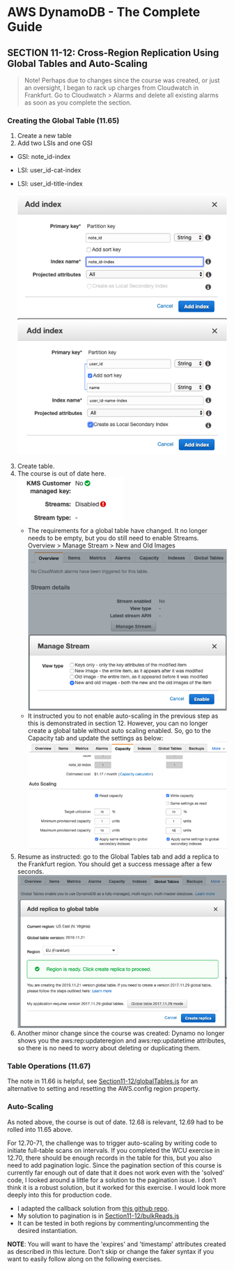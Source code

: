# AWS DynamoDB - The Complete Guide

## SECTION 11-12: Cross-Region Replication Using Global Tables and Auto-Scaling

> Note! Perhaps due to changes since the course was created, or just an oversight, I began to rack up charges from Cloudwatch in Frankfurt. Go to Cloudwatch > Alarms and delete all existing alarms as soon as you complete the section.

### Creating the Global Table (11.65)

1. Create a new table
2. Add two LSIs and one GSI

-   GSI: note_id-index
-   LSI: user_id-cat-index
-   LSI: user_id-title-index

    ![LSI](../assets/ddb-global-secondary-index.png)
    ![GSI](../assets/ddb-local-secondary-index.png)

3. Create table.
4. The course is out of date here.  
   ![requirements](../assets/ddb-global-table-reqs.png)
    - The requirements for a global table have changed. It no longer needs to be empty, but you do still need to enable Streams. Overview > Manage Stream > New and Old Images
      ![streams](../assets/ddb-enable-stream.png)
    - It instructed you to not enable auto-scaling in the previous step as this is demonstrated in section 12. However, you can no longer create a global table without auto scaling enabled. So, go to the Capacity tab and update the settings as below:
      ![scaling](../assets/ddb-auto-scaling-settings.png)
5. Resume as instructed: go to the Global Tables tab and add a replica to the Frankfurt region. You should get a success message after a few seconds.
   ![replica](../assets/ddb-add-replica.png)
6. Another minor change since the course was created: Dynamo no longer shows you the aws:rep:updateregion and aws:rep:updatetime attributes, so there is no need to worry about deleting or duplicating them.

### Table Operations (11.67)

The note in 11.66 is helpful, see [Section11-12/globalTables.js](../Section11-12/globalTables.js) for an alternative to setting and resetting the AWS.config region property.

### Auto-Scaling

As noted above, the course is out of date. 12.68 is relevant, 12.69 had to be rolled into 11.65 above.

For 12.70-71, the challenge was to trigger auto-scaling by writing code to initiate full-table scans on intervals. If you completed the WCU exercise in 12.70, there should be enough records in the table for this, but you also need to add pagination logic. Since the pagination section of this course is currently far enough out of date that it does not work even with the 'solved' code, I looked around a little for a solution to the pagination issue. I don't think it is a robust solution, but it worked for this exercise. I would look more deeply into this for production code.

-   I adapted the callback solution from [this github repo](https://gist.github.com/andrhamm/dd5bcb41cb32ed1818259b88c7a48d7e).
-   My solution to pagination is in [Section11-12/bulkReads.js](../Section11-12/bulkReads.js)
-   It can be tested in both regions by commenting/uncommenting the desired instantiation.

**NOTE**: You will want to have the 'expires' and 'timestamp' attributes created as described in this lecture. Don't skip or change the faker syntax if you want to easily follow along on the following exercises.
